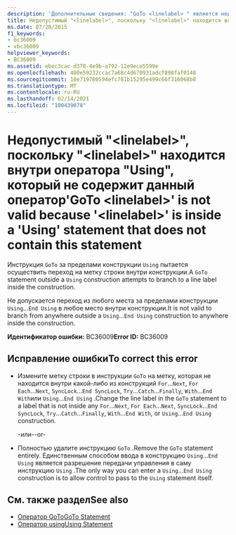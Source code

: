 ```yaml
---
description: 'Дополнительные сведения: "GoTo <linelabel> " является недопустимым, так как " <linelabel> " находится внутри оператора "using", не содержащего этот оператор'
title: Недопустимый "<linelabel>", поскольку "<linelabel>" находится внутри оператора "Using", который не содержит данный оператор
ms.date: 07/20/2015
f1_keywords:
- bc36009
- vbc36009
helpviewer_keywords:
- BC36009
ms.assetid: ebec3cac-d378-4e9b-a792-12e9ece5599e
ms.openlocfilehash: 480e59232ccac7a68c4d670931adcf898faf0148
ms.sourcegitcommit: 10e719780594efc781b15295e499c66f316068b8
ms.translationtype: MT
ms.contentlocale: ru-RU
ms.lasthandoff: 02/14/2021
ms.locfileid: "100439078"
---
```

# <a name="goto-linelabel-is-not-valid-because-linelabel-is-inside-a-using-statement-that-does-not-contain-this-statement"></a><span data-ttu-id="7c979-103">Недопустимый "\<linelabel>", поскольку "\<linelabel>" находится внутри оператора "Using", который не содержит данный оператор</span><span class="sxs-lookup"><span data-stu-id="7c979-103">'GoTo \<linelabel>' is not valid because '\<linelabel>' is inside a 'Using' statement that does not contain this statement</span></span>

<span data-ttu-id="7c979-104">Инструкция `GoTo` за пределами конструкции `Using` пытается осуществить переход на метку строки внутри конструкции.</span><span class="sxs-lookup"><span data-stu-id="7c979-104">A `GoTo` statement outside a `Using` construction attempts to branch to a line label inside the construction.</span></span>  
  
 <span data-ttu-id="7c979-105">Не допускается переход из любого места за пределами конструкции `Using`...`End Using` в любое место внутри конструкции.</span><span class="sxs-lookup"><span data-stu-id="7c979-105">It is not valid to branch from anywhere outside a `Using`...`End Using` construction to anywhere inside the construction.</span></span>  
  
 <span data-ttu-id="7c979-106">**Идентификатор ошибки:** BC36009</span><span class="sxs-lookup"><span data-stu-id="7c979-106">**Error ID:** BC36009</span></span>  
  
## <a name="to-correct-this-error"></a><span data-ttu-id="7c979-107">Исправление ошибки</span><span class="sxs-lookup"><span data-stu-id="7c979-107">To correct this error</span></span>  
  
- <span data-ttu-id="7c979-108">Измените метку строки в инструкции `GoTo` на метку, которая не находится внутри какой-либо из конструкций `For`...`Next`, `For Each`...`Next`, `SyncLock`...`End SyncLock`, `Try`...`Catch`...`Finally`, `With`...`End With`или `Using`...`End Using` .</span><span class="sxs-lookup"><span data-stu-id="7c979-108">Change the line label in the `GoTo` statement to a label that is not inside any `For`...`Next`, `For Each`...`Next`, `SyncLock`...`End SyncLock`, `Try`...`Catch`...`Finally`, `With`...`End With`, or `Using`...`End Using` construction.</span></span>  
  
     <span data-ttu-id="7c979-109">-или-</span><span class="sxs-lookup"><span data-stu-id="7c979-109">-or-</span></span>  
  
- <span data-ttu-id="7c979-110">Полностью удалите инструкцию `GoTo` .</span><span class="sxs-lookup"><span data-stu-id="7c979-110">Remove the `GoTo` statement entirely.</span></span> <span data-ttu-id="7c979-111">Единственным способом ввода в конструкцию `Using`...`End Using` является разрешение передачи управления в саму инструкцию `Using` .</span><span class="sxs-lookup"><span data-stu-id="7c979-111">The only way you can enter a `Using`...`End Using` construction is to allow control to pass to the `Using` statement itself.</span></span>  
  
## <a name="see-also"></a><span data-ttu-id="7c979-112">См. также раздел</span><span class="sxs-lookup"><span data-stu-id="7c979-112">See also</span></span>

- [<span data-ttu-id="7c979-113">Оператор GoTo</span><span class="sxs-lookup"><span data-stu-id="7c979-113">GoTo Statement</span></span>](../language-reference/statements/goto-statement.md)
- [<span data-ttu-id="7c979-114">Оператор using</span><span class="sxs-lookup"><span data-stu-id="7c979-114">Using Statement</span></span>](../language-reference/statements/using-statement.md)
